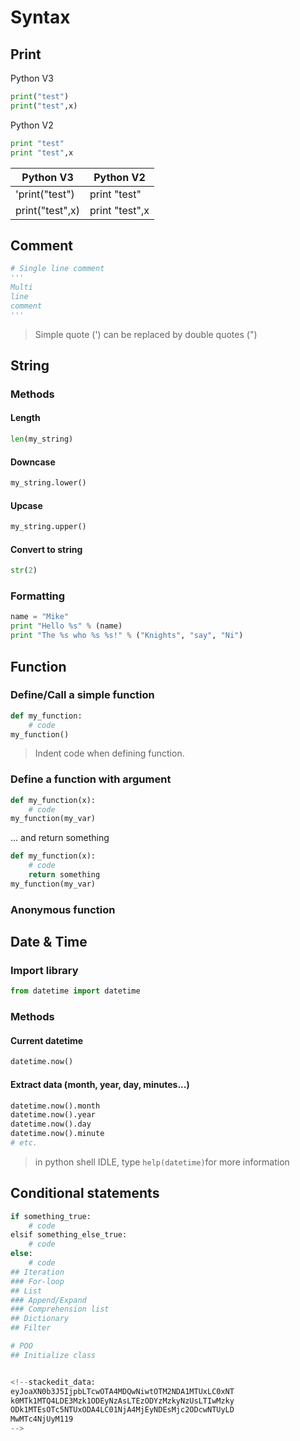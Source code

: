 # Syntax
## Print
Python V3
```python 
print("test")
print("test",x)
```
Python V2
```python
print "test"
print "test",x
```

Python V3 | Python V2
-------- | -----
'print("test") | print "test"
print("test",x) | print "test",x

## Comment
```python
# Single line comment
''' 
Multi
line 
comment
'''
```
> Simple quote (') can be replaced by double quotes (")
## String
### Methods
#### Length
```python
len(my_string)
```
#### Downcase
```python
my_string.lower()
```
#### Upcase
```python
my_string.upper()
```
#### Convert to string
```python
str(2)
```
### Formatting
```python
name = "Mike"
print "Hello %s" % (name)
print "The %s who %s %s!" % ("Knights", "say", "Ni")
```
## Function
### Define/Call a simple function
```python
def my_function:
	# code
my_function()
```
> Indent code when defining function. 

### Define a function with argument
```python
def my_function(x):
	# code
my_function(my_var)
```
... and return something
```python
def my_function(x):
	# code
	return something
my_function(my_var)
```
### Anonymous function

## Date & Time
### Import library
```python
from datetime import datetime
```
### Methods
#### Current datetime
```python
datetime.now()
```
#### Extract data (month, year, day, minutes...)
```python
datetime.now().month
datetime.now().year
datetime.now().day
datetime.now().minute
# etc.
```
> in python shell IDLE, type `help(datetime)`for more information

## Conditional statements
```python
if something_true:
	# code
elsif something_else_true:
	# code 
else:
	# code
## Iteration
### For-loop
## List
### Append/Expand
### Comprehension list
## Dictionary
## Filter

# POO
## Initialize class


<!--stackedit_data:
eyJoaXN0b3J5IjpbLTcwOTA4MDQwNiwtOTM2NDA1MTUxLC0xNT
k0MTk1MTQ4LDE3Mzk1ODEyNzAsLTEzODYzMzkyNzUsLTIwMzky
ODk1MTEsOTc5NTUxODA4LC01NjA4MjEyNDEsMjc2ODcwNTUyLD
MwMTc4NjUyM119
-->